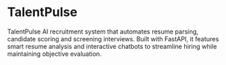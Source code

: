 # TalentPulse
TalentPulse AI recruitment system that automates resume parsing, candidate scoring and screening interviews. Built with FastAPI, it features smart resume analysis and interactive chatbots to streamline hiring while maintaining objective evaluation.
